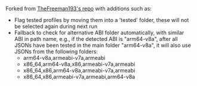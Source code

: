 Forked from [TheFreeman193's repo](https://github.com/TheFreeman193/PIFS) with additions such as:

- Flag tested profiles by moving them into a 'tested' folder, these will not be selected again during next run
- Fallback to check for alternative ABI folder automatically, with similar ABI in path name, e.g., if the detected ABI is "arm64-v8a", after all JSONs have been tested in the main folder "arm64-v8a", it will also use JSONs from the following folders:
  - arm64-v8a,armeabi-v7a,armeabi
  - x86_64,arm64-v8a,x86,armeabi-v7a,armeabi
  - x86_64,x86,arm64-v8a,armeabi-v7a,armeabi
  - x86_64,x86,armeabi-v7a,armeabi,arm64-v8a

